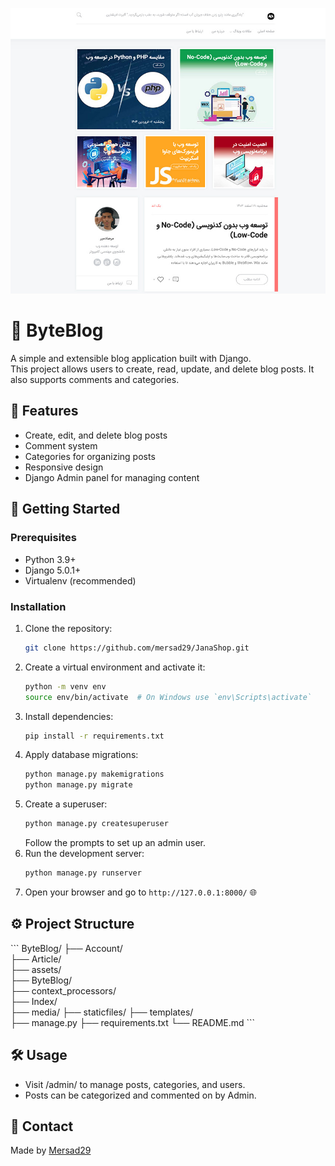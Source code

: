 ![Screenshot](screenshot.jpg)

# 📝 ByteBlog

A simple and extensible blog application built with Django.  
This project allows users to create, read, update, and delete blog posts. It also supports comments and categories.

## 📂 Features

- Create, edit, and delete blog posts
- Comment system
- Categories for organizing posts
- Responsive design
- Django Admin panel for managing content

## 🚀 Getting Started

### Prerequisites

- Python 3.9+
- Django 5.0.1+
- Virtualenv (recommended)

### Installation

1. Clone the repository:
   ```bash
   git clone https://github.com/mersad29/JanaShop.git
   ```
2. Create a virtual environment and activate it:
   ```bash
   python -m venv env
   source env/bin/activate  # On Windows use `env\Scripts\activate`
   ```
3. Install dependencies:
   ```bash
   pip install -r requirements.txt
   ```
4. Apply database migrations:
   ```bash
   python manage.py makemigrations
   python manage.py migrate
   ```
5. Create a superuser:
   ```bash
   python manage.py createsuperuser
   ```
   Follow the prompts to set up an admin user.
6. Run the development server:
   ```bash
   python manage.py runserver
   ```
7. Open your browser and go to `http://127.0.0.1:8000/` 🌐

## ⚙️ Project Structure

\`\`\`
ByteBlog/
├── Account/         
├── Article/     
├── assets/       
├── ByteBlog/   
├── context_processors/      
├── Index/          
├── media/
├── staticfiles/
├── templates/           
├── manage.py
├── requirements.txt
└── README.md
\`\`\`

## 🛠️ Usage

- Visit /admin/ to manage posts, categories, and users.
- Posts can be categorized and commented on by Admin.


## 📧 Contact

Made by [Mersad29](https://github.com/Mersad29)
